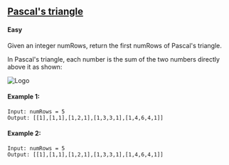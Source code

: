 
## [Pascal's triangle](https://leetcode.com/problems/pascals-triangle/)



 


#### Easy

Given an integer numRows, return the first numRows of Pascal's triangle.

In Pascal's triangle, each number is the sum of the two numbers directly above it as shown:

![Logo](https://upload.wikimedia.org/wikipedia/commons/0/0d/PascalTriangleAnimated2.gif)
#### Example 1:

```
Input: numRows = 5
Output: [[1],[1,1],[1,2,1],[1,3,3,1],[1,4,6,4,1]]
```
#### Example 2:

```
Input: numRows = 5
Output: [[1],[1,1],[1,2,1],[1,3,3,1],[1,4,6,4,1]]
```




